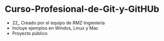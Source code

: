# Curso-Profesional-de-Git-y-GitHUb
* 22_ Creado por el equipo de RMZ-Ingeniería
* Incluye ejemplos en Windos, Linux y Mac
* Proyecto público